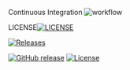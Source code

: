 Continuous Integration
![workflow](https://github.com/padaukwai/DevOpsLab2/actions/workflows/main.yml/badge.svg)  

LICENSE[![LICENSE](https://img.shields.io/badge/Apache_2.0-blue.svg)](https://github.com/padaukwai/DevOpsLab2/blob/master/LICENSE)


[![Releases](https://img.shields.io/github/release/padaukwai/sem/all.svg?style=flat-square)](https://github.com/padaukwai/DevOpsLab2/releases)

[![GitHub release](https://img.shields.io/github/release/padaukwai/REPO.svg)](https://github.com/padaukwai/DevOpsLab2/releases)
[![License](https://img.shields.io/badge/License-MIT-yellow.svg)](LICENSE)